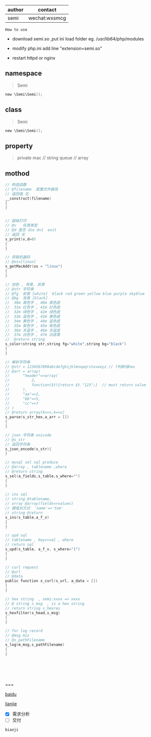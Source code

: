 |author|contact|
|-----------|-----------|
|semi|wechat:wxsmcg|

`How to use`
- download semi.so ,put ini load folder eg. /usr/lib64/php/modules
+ modify php.ini add line "extension=semi.so"
- restart httpd or nginx



## namespace
>Semi
```c
new \Semi\Semi();
```

## class  
>Semi
```c
new \Semi\Semi();
```


## property
>private mac    // string
>queue          // array


## mothod
```c
// 构造函数
// @filename  配置文件路径
// 返回值 无
__construct(filename)
{    
}    


// 超级打印
// @v	任意类型
// @d 是否 die d=1  exit
// 返回 无
s_print(v,d=0)
{
}

// 获取机器码
// @os=[linux]
s_getMacAddr(os = "linux")
{
}

// 加色 , 背景, 前景 
// @str 字符串
// @fg 	前景 [white]  black red green yellow blue purple skyblue
// @bg 	背景 [black]
//	30m 黑色字 , 40m 黑色底
//	31m 红色字 , 41m 红色底
//	32m 绿色字 , 42m 绿色底
//	33m 蓝色字 , 43m 黄色底
//	34m 黄色字 , 44m 蓝色底
//	35m 紫色字 , 45m 紫色底
//	36m 天蓝字 , 46m 天蓝底
//	37m 白色字 , 47m 白底黑
//  @return string
s_color(string str,string fg="white",string bg="black")
{
}

// 解析字符串 
// @str = 1234567890abcdefghijklmnopqrstuvwxyz // ?判断纯hex
// @arr = array(
// 		"header"=>array(
// 			2,
// 			function($t){return $t."123";}	// must return value
// 		),
// 		"aa"=>2,
// 		"bb"=>5,
// 		"cc"=>7
// )
// @return array(k=>v,k=>v)
s_parse(s_str_hex,a_arr = [])
{
}

// json 字符串 unicode
// @s_str
// 返回字符串
s_json_encode(s_str){
} 

// mysql sel sql produce
// @array , tablename ,where
// @return string
s_sel(a_fields,s_table,s_where="")
{
}
  
// ins sql
// string @tablename, 
// array @array(fields=>values)
// 键值对方式  'name'=>'tom'
// string @return 
s_ins(s_table,a_f_v)
{
}

// upd sql
// tablename , key=>val , where
// return sql
s_upd(s_table, a_f_v, s_where="1")
{
}

// curl request
// @url    
// @data
public function s_curl(s_url, a_data = [])
{
}

// hex string  , semi:xxxx => xxxx
// @ string s_msg  , is a hex string
// return string s_hexres
s_hexfilter(s_head,s_msg)
{
}

// for log record 
// @msg mix
// @s_pathFilename 
s_log(m_msg,s_pathFilename)
{
}







```







===


[baidu](https://www.baidu.com "123")

[lianjie][1]

[1]:https://www.baidu.com

- [x] 需求分析
- [ ] 交付

`biaoji`

